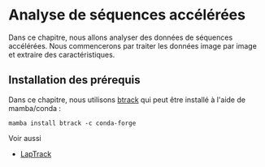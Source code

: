 # Analyse de séquences accélérées

Dans ce chapitre, nous allons analyser des données de séquences accélérées. Nous commencerons par traiter les données image par image et extraire des caractéristiques.

## Installation des prérequis

Dans ce chapitre, nous utilisons [btrack](https://github.com/quantumjot/btrack#installation) qui peut être installé à l'aide de mamba/conda :

```
mamba install btrack -c conda-forge
```

Voir aussi
* [LapTrack](https://github.com/yfukai/laptrack)